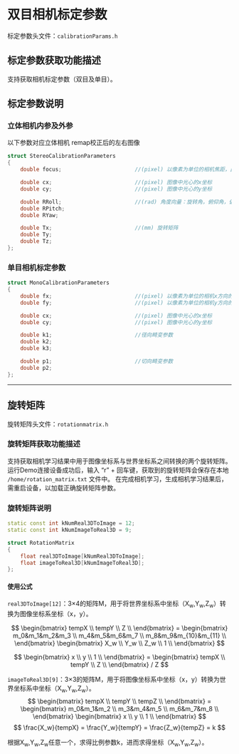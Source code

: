 # 双目相机标定参数

标定参数头文件：`calibrationParams.h`

## 标定参数获取功能描述

支持获取相机标定参数（双目及单目）。

## 标定参数说明

### 立体相机内参及外参

以下参数对应立体相机 remap校正后的左右图像

```C++
struct StereoCalibrationParameters
{
    double focus;                       //(pixel) 以像素为单位的相机焦距，此参数左右相机相同

    double cx;                          //(pixel) 图像中光心的x坐标
    double cy;                          //(pixel) 图像中光心的y坐标

    double RRoll;                       //(rad) 角度向量：旋转角，俯仰角，偏航角
    double RPitch;
    double RYaw;

    double Tx;                          //(mm) 旋转矩阵
    double Ty;
    double Tz;
};
```

### 单目相机标定参数

```C++
struct MonoCalibrationParameters
{
    double fx;                          //(pixel) 以像素为单位的相机x方向的焦距 pixel.
    double fy;                          //(pixel) 以像素为单位的相机y方向的焦距

    double cx;                          //(pixel) 图像中光心的x坐标
    double cy;                          //(pixel) 图像中光心的y坐标

    double k1;                          //径向畸变参数
    double k2;
    double k3;

    double p1;                          //切向畸变参数
    double p2;
};
```

***

## 旋转矩阵

旋转矩阵头文件：`rotationmatrix.h`

### 旋转矩阵获取功能描述

支持获取相机学习结果中用于图像坐标系与世界坐标系之间转换的两个旋转矩阵。
运行Demo连接设备成功后，输入 “r” + 回车键，获取到的旋转矩阵会保存在本地 `/home/rotation_matrix.txt` 文件中。
在完成相机学习，生成相机学习结果后，需重启设备，以加载正确旋转矩阵参数。

### 旋转矩阵说明

```C++
static const int kNumReal3DToImage = 12;
static const int kNumImageToReal3D = 9;

struct RotationMatrix
{
    float real3DToImage[kNumReal3DToImage];
    float imageToReal3D[kNumImageToReal3D];
};
```

#### 使用公式

`real3DToImage[12]`：3×4的矩阵M，用于将世界坐标系中坐标（X<sub>w</sub>,Y<sub>w</sub>,Z<sub>w</sub>）转换为图像坐标系坐标（x，y）。

$$
\begin{bmatrix} tempX \\ tempY \\ Z \\ \end{bmatrix} = \begin{bmatrix} m_0&m_1&m_2&m_3 \\ m_4&m_5&m_6&m_7 \\ m_8&m_9&m_{10}&m_{11} \\ \end{bmatrix} \begin{bmatrix} X_w \\ Y_w \\ Z_w \\ 1 \\ \end{bmatrix}
$$

$$
\begin{bmatrix} x \\ y \\ 1 \\ \end{bmatrix} = \begin{bmatrix} tempX \\ tempY \\ Z \\ \end{bmatrix} / Z
$$

`imageToReal3D[9]`：3×3的矩阵M，用于将图像坐标系中坐标（x，y）转换为世界坐标系中坐标（X<sub>w</sub>,Y<sub>w</sub>,Z<sub>w</sub>）。
$$
\begin{bmatrix} tempX \\ tempY \\ tempZ \\ \end{bmatrix} = \begin{bmatrix} m_0&m_1&m_2 \\ m_3&m_4&m_5 \\ m_6&m_7&m_8 \\ \end{bmatrix} \begin{bmatrix} x \\ y \\ 1 \\ \end{bmatrix}
$$
$$
\frac{X_w}{tempX} = \frac{Y_w}{tempY} = \frac{Z_w}{tempZ} = k
$$

根据X<sub>w</sub>,Y<sub>w</sub>,Z<sub>w</sub>任意一个，求得比例参数k，进而求得坐标（X<sub>w</sub>,Y<sub>w</sub>,Z<sub>w</sub>）。
